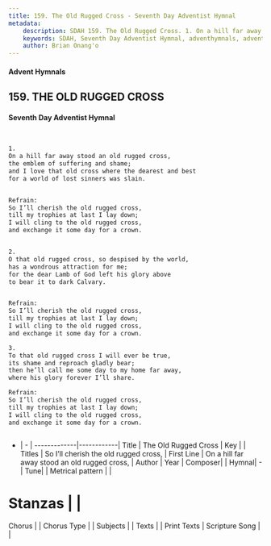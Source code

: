 ```yaml
---
title: 159. The Old Rugged Cross - Seventh Day Adventist Hymnal
metadata:
    description: SDAH 159. The Old Rugged Cross. 1. On a hill far away stood an old rugged cross, the emblem of suffering and shame; and I love that old cross where the dearest and best for a world of lost sinners was slain. 
    keywords: SDAH, Seventh Day Adventist Hymnal, adventhymnals, advent hymnals, The Old Rugged Cross, On a hill far away stood an old rugged cross, ,So I’ll cherish the old rugged cross,
    author: Brian Onang'o
---
```


#### Advent Hymnals
## 159. THE OLD RUGGED CROSS
#### Seventh Day Adventist Hymnal

```txt


1.
On a hill far away stood an old rugged cross,
the emblem of suffering and shame;
and I love that old cross where the dearest and best
for a world of lost sinners was slain.


Refrain:
So I’ll cherish the old rugged cross,
till my trophies at last I lay down;
I will cling to the old rugged cross,
and exchange it some day for a crown.


2.
O that old rugged cross, so despised by the world,
has a wondrous attraction for me;
for the dear Lamb of God left his glory above
to bear it to dark Calvary.


Refrain:
So I’ll cherish the old rugged cross,
till my trophies at last I lay down;
I will cling to the old rugged cross,
and exchange it some day for a crown.

3.
To that old rugged cross I will ever be true,
its shame and reproach gladly bear;
then he’ll call me some day to my home far away,
where his glory forever I’ll share.

Refrain:
So I’ll cherish the old rugged cross,
till my trophies at last I lay down;
I will cling to the old rugged cross,
and exchange it some day for a crown.



```

- |   -  |
-------------|------------|
Title | The Old Rugged Cross |
Key |  |
Titles | So I’ll cherish the old rugged cross, |
First Line | On a hill far away stood an old rugged cross, |
Author | 
Year | 
Composer|  |
Hymnal|  - |
Tune|  |
Metrical pattern | |
# Stanzas |  |
Chorus |  |
Chorus Type |  |
Subjects |  |
Texts |  |
Print Texts | 
Scripture Song |  |
  
